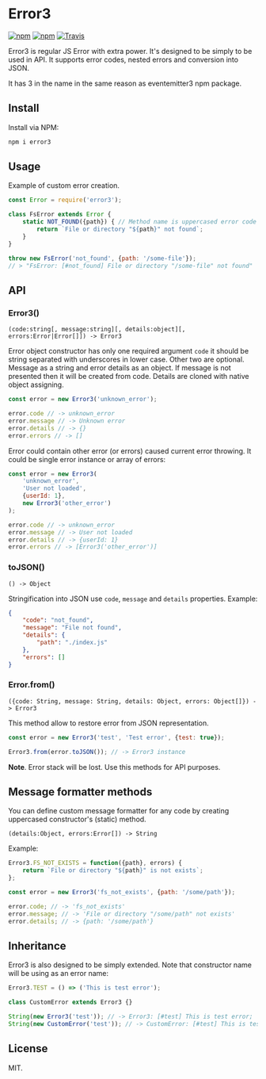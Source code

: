 # Error3

[![npm](https://img.shields.io/npm/v/error3.svg?style=flat-square)](https://npmjs.com/packages/error3)
[![npm](https://img.shields.io/npm/dw/error3.svg?style=flat-square)](https://npmjs.com/packages/error3)
[![Travis](https://img.shields.io/travis/rumkin/error3.svg?style=flat-square)](https://travis-ci.org/rumkin/error3)

Error3 is regular JS Error with extra power. It's designed to be simply to be
used in API. It supports error codes, nested errors and conversion into JSON.

It has 3 in the name in the same reason as eventemitter3 npm package.

## Install

Install via NPM:

```bash
npm i error3
```

## Usage

Example of custom error creation.

```javascript
const Error = require('error3');

class FsError extends Error {
	static NOT_FOUND({path}) { // Method name is uppercased error code
        return `File or directory "${path}" not found`;
    }
}

throw new FsError('not_found', {path: '/some-file'});
// > "FsError: [#not_found] File or directory "/some-file" not found"
```

## API

### Error3()

```text
(code:string[, message:string][, details:object][, errors:Error|Error[]]) -> Error3
```

Error object constructor has only one required argument `code` it should be
string separated with underscores in lower case. Other two are optional. Message
as a string and error details as an object. If message is not presented then
it will be created from code. Details are cloned with native object assigning.

```javascript
const error = new Error3('unknown_error');

error.code // -> unknown_error
error.message // -> Unknown error
error.details // -> {}
error.errors // -> []
```

Error could contain other error (or errors) caused current error throwing.
It could be single error instance or array of errors:

```javascript
const error = new Error3(
    'unknown_error',
    'User not loaded',
    {userId: 1},
    new Error3('other_error')
);

error.code // -> unknown_error
error.message // -> User not loaded
error.details // -> {userId: 1}
error.errors // -> [Error3('other_error')]
```

### toJSON()

```text
() -> Object
```

Stringification into JSON use `code`, `message` and `details` properties. Example:

```json
{
    "code": "not_found",
    "message": "File not found",
    "details": {
        "path": "./index.js"
    },
    "errors": []
}
```

### Error.from()

```text
({code: String, message: String, details: Object, errors: Object[]}) -> Error3
```

This method allow to restore error from JSON representation.
```javascript
const error = new Error3('test', 'Test error', {test: true});

Error3.from(error.toJSON()); // -> Error3 instance
```

**Note**. Error stack will be lost. Use this methods for API purposes.

## Message formatter methods

You can define custom message formatter for any code by creating uppercased
constructor's (static) method.

```text
(details:Object, errors:Error[]) -> String
```

Example:

```javascript
Error3.FS_NOT_EXISTS = function({path}, errors) {
    return `File or directory "${path}" is not exists`;
};

const error = new Error3('fs_not_exists', {path: '/some/path'});

error.code; // -> 'fs_not_exists'
error.message; // -> 'File or directory "/some/path" not exists'
error.details; // -> {path: '/some/path'}
```

## Inheritance

Error3 is also designed to be simply extended. Note that constructor name will
be using as an error name:

```javascript
Error3.TEST = () => ('This is test error');

class CustomError extends Error3 {}

String(new Error3('test')); // -> Error3: [#test] This is test error;
String(new CustomError('test')); // -> CustomError: [#test] This is test error;
```

## License

MIT.
